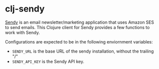 # clj-sendy

[Sendy](http://sendy.co/) is an email newsletter/marketing application that uses Amazon SES to send emails.  This Clojure client for Sendy provides a few functions to work with Sendy. 

Configurations are expected to be in the following enviornment variables:

- `SENDY_URL` is the base URL of the sendy installation, without the trailing "/"
- `SENDY_API_KEY` is the Sendy API key.

